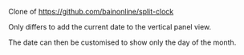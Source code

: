 Clone of https://github.com/bainonline/split-clock

Only differs to add the current date to the vertical panel view.

The date can then be customised to show only the day of the month.
